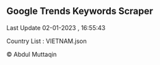 

## Google Trends Keywords Scraper 
 
Last Update 02-01-2023 , 16:55:43

Country List :
VIETNAM.json



© Abdul Muttaqin 
